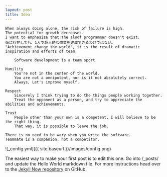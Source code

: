 ```yaml
---
layout: post
title: Idea
---
```


    When always doing alone, the risk of failure is high.
    The potential for growth decreases.
    I want to emphasize that the aloof programmer doesn't exist.
    仮に存在しても、1人で超人的な偉業を達成できるわけではない。
    "Achievement change the world", it is the result of dramatic inspiration and efforts of team.

        Software development is a team sport
    
    Humility
        You're not in the center of the world.
        You are not a omnipotent, nor is it not absolutely correct.
        Always, Let's improve myself.    
    
    Respect
        Sincerely I think trying to do the things people working together.
        Treat the opponent as a person, and try to appreciate the abilities and achievements.
    
    Trust
        People other than your own is a competent, I will believe to be the right thing.
        That way, it is possible to leave the job.
        
    There is no need to be wary when you write the software.
    Teammate is a companion, not a competitor.    


![_config.yml]({{ site.baseurl }}/images/config.png)

The easiest way to make your first post is to edit this one. Go into /_posts/ and update the Hello World markdown file. For more instructions head over to the [Jekyll Now repository](https://github.com/barryclark/jekyll-now) on GitHub.
